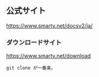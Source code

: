 ## 公式サイト
https://www.smarty.net/docsv2/ja/  

### ダウンロードサイト
https://www.smarty.net/download

```
git clone が一番楽。
```
